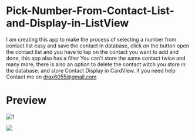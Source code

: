 # Pick-Number-From-Contact-List-and-Display-in-ListView
 I am creating this app to make the process of selecting a number from contact list easy and save the contact in database,       click on the button open the contact list and you have to tap on the contact you want to add and done, this app also has a filter       You can't store the same contact twice and many more, there is also an option to delete the contact witch you store in the database.     and store Contact Display in CardView.     if you need help Contact me on drax6055@gmail.com

# Preview
![1](https://user-images.githubusercontent.com/106312778/183846813-13296b91-1260-43dd-a745-17b36232d532.png)

[<img src="![image](https://encrypted-tbn0.gstatic.com/images?q=tbn:ANd9GcRmNHgQO4V9n1uuvYBBC4pm1yVadD-h6RAELfJn13WTehykxVZHSSds8pTecOBYSELs-wk&usqp=CAU)"/>](https://www.buymeacoffee.com/drax6055o)
